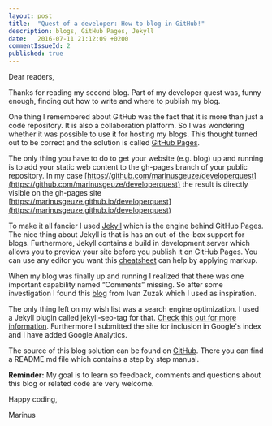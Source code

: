 ```yaml
---
layout: post
title:  "Quest of a developer: How to blog in GitHub!"
description: blogs, GitHub Pages, Jekyll
date:   2016-07-11 21:12:09 +0200
commentIssueId: 2
published: true
---
```


Dear readers,

Thanks for reading my second blog. Part of my developer quest was, funny enough, finding out how to write and where to publish my blog. 

One thing I remembered about GitHub was the fact that it is more than just a code repository. It is also a collaboration platform. So I was wondering whether it was possible to use it for hosting my blogs. This thought turned out to be correct and the solution is called [GitHub Pages](https://pages.github.com). 

The only thing you have to do to get your website (e.g. blog) up and running is to add your static web content to the gh-pages branch of your public repository. In my case [https://github.com/marinusgeuze/developerquest](https://github.com/marinusgeuze/developerquest) the result is directly visible on the gh-pages site [https://marinusgeuze.github.io/developerquest](https://marinusgeuze.github.io/developerquest)

To make it all fancier I used [Jekyll](https://jekyllrb.com) which is the engine behind GitHub Pages. The nice thing about Jekyll is that is has an out-of-the-box support for blogs. Furthermore, Jekyll contains a build in development server which allows you to preview your site before you publish it on GitHub Pages. You can use any editor you want this [cheatsheet](http://cheat.jekyll.tips) can help by applying markup.

When my blog was finally up and running I realized that there was one important capability named “Comments” missing. So after some investigation I found this [blog](http://ivanzuzak.info/2011/02/18/github-hosted-comments-for-github-hosted-blogs.html) from Ivan Zuzak which I used as inspiration.

The only thing left on my wish list was a search engine optimization. I used a Jekyll plugin called jekyll-seo-tag for that. [Check this out for more information](https://help.github.com/articles/search-engine-optimization-for-github-pages). Furthermore I submitted the site for inclusion in Google's index and I have added Google Analytics.

The source of this blog solution can be found on [GitHub](https://github.com/marinusgeuze/developerquest/tree/gh-pages). There you can find a README.md file which contains a step by step manual.

**Reminder:** My goal is to learn so feedback, comments and questions about this blog or related code are very welcome.

Happy coding,

Marinus